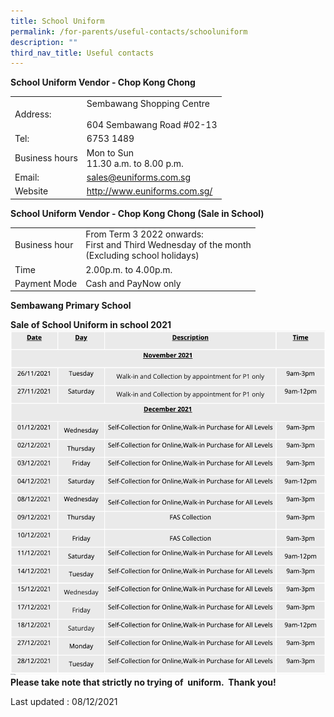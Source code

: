 ```yaml
---
title: School Uniform
permalink: /for-parents/useful-contacts/schooluniform
description: ""
third_nav_title: Useful contacts
---
```

**School Uniform Vendor - Chop Kong Chong**

|   |  |
|---|---|
| Address: | Sembawang Shopping Centre<br><br>604 Sembawang Road #02-13 |
| Tel:  | 6753 1489 |
| Business hours | Mon to Sun<br>11.30 a.m. to 8.00 p.m. |
| Email: | sales@euniforms.com.sg |
| Website | http://www.euniforms.com.sg/ |

**School Uniform Vendor - Chop Kong Chong
(Sale in School)**

|   |  |
|---|---|
| Business hour | From Term 3 2022 onwards:<br>First and Third Wednesday of the month<br>(Excluding school holidays) |
| Time | 2.00p.m. to 4.00p.m. |
| Payment Mode | Cash and PayNow only |

**Sembawang Primary School**

**Sale of School Uniform in school 2021**![](/images/uniform.png)
**Please take note that strictly no trying of  uniform.  Thank you!**

Last updated : 08/12/2021